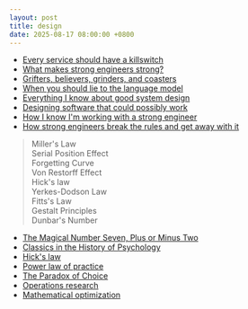 ```yaml
---
layout: post
title: design
date: 2025-08-17 08:00:00 +0800
---
```


- [Every service should have a killswitch](https://www.seangoedecke.com/killswitches/)
- [What makes strong engineers strong?](https://www.seangoedecke.com/what-makes-strong-engineers-strong/)
- [Grifters, believers, grinders, and coasters](https://www.seangoedecke.com/programmer-archetypes/)
- [When you should lie to the language model](https://www.seangoedecke.com/lying-to-llms/)
- [Everything I know about good system design](https://www.seangoedecke.com/good-system-design/)
- [Designing software that could possibly work](https://www.seangoedecke.com/planning-software/)
- [How I know I'm working with a strong engineer](https://www.seangoedecke.com/thoughts-about-engineers/)
- [How strong engineers break the rules and get away with it](https://www.seangoedecke.com/breaking-rules/)

>Miller's Law  
Serial Position Effect  
Forgetting Curve  
Von Restorff Effect  
Hick's law  
Yerkes-Dodson Law  
Fitts's Law  
Gestalt Principles  
Dunbar's Number

- [The Magical Number Seven, Plus or Minus Two](https://en.wikipedia.org/wiki/The_Magical_Number_Seven,_Plus_or_Minus_Two)
- [Classics in the History of Psychology](https://psychclassics.yorku.ca/Miller/)
- [Hick's law](https://en.wikipedia.org/wiki/Hick%27s_law)
- [Power law of practice](https://en.wikipedia.org/wiki/Power_law_of_practice)
- [The Paradox of Choice](https://en.wikipedia.org/wiki/The_Paradox_of_Choice)
- [Operations research](https://en.wikipedia.org/wiki/Operations_research)
- [Mathematical optimization](https://en.wikipedia.org/wiki/Mathematical_optimization)
